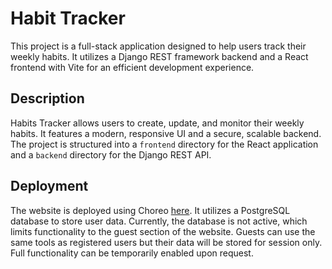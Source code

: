 # Habit Tracker

This project is a full-stack application designed to help users track their weekly habits. It utilizes a Django REST framework backend and a React frontend with Vite for an efficient development experience.

## Description

Habits Tracker allows users to create, update, and monitor their weekly habits. It features a modern, responsive UI and a secure, scalable backend. The project is structured into a `frontend` directory for the React application and a `backend` directory for the Django REST API.

## Deployment

The website is deployed using Choreo [here](https://e31f8c15-f7e8-4660-989a-d5008f9d52c1.e1-eu-north-azure.choreoapps.dev). It utilizes a PostgreSQL database to store user data. Currently, the database is not active, which limits functionality to the guest section of the website. Guests can use the same tools as registered users but their data will be stored for session only. Full functionality can be temporarily enabled upon request.
